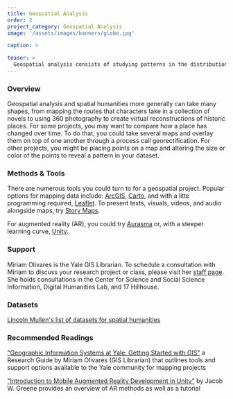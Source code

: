 ```yaml
---
title: Geospatial Analysis
order: 2
project_category: Geospatial Analysis
image: '/assets/images/banners/globe.jpg'

caption: >

teaser: >
  Geospatial analysis consists of studying patterns in the distributions of entities in space. Click to read more about geographic analysis methods.
---
```


### Overview

Geospatial analysis and spatial humanities more generally can take many shapes, from mapping the routes that characters take in a collection of novels to using 360 photography to create virtual reconstructions of historic places. For some projects, you may want to compare how a place has changed over time. To do that, you could take several maps and overlay them on top of one another through a process call georectification. For other projects, you might be placing points on a map and altering the size or color of the points to reveal a pattern in your dataset.

### Methods & Tools

There are numerous tools you could turn to for a geospatial project. Popular options for mapping data include: <a href='https://www.arcgis.com/home/index.html' target='_blank'>ArcGIS</a>, <a href='https://carto.com/' target='_blank'>Carto</a>, and with a litte programming required, <a href='http://leafletjs.com/' target='_blank'>Leaflet</a>. To present texts, visuals, videos, and audio alongside maps, try <a href='https://storymaps.arcgis.com/en/' target='_blank'>Story Maps</a>.

For augmented reality (AR), you could try <a href='https://www.aurasma.com/' target='_blank'>Aurasma</a> or, with a steeper learning curve, <a href='https://unity3d.com/' target='_blank'>Unity</a>. 

### Support
Miriam Olivares is the Yale GIS Librarian. To schedule a consultation with Miriam to discuss your research project or class, please visit her <a href='https://guides.library.yale.edu/prf.php?account_id=78588' target='_blank'>staff page</a>. She holds consultations in the Center for Science and Social Science Information, Digital Humanities Lab, and 17 Hillhouse. 

### Datasets
<a href='http://lincolnmullen.com/projects/spatial-workshop/resources.html' target='_blank'>Lincoln Mullen's list of datasets for spatial humanities</a>

### Recommended Readings

<a href='https://guides.library.yale.edu/GIS' target='_blank'>"Geographic Information Systems at Yale: Getting Started with GIS"</a> a Research Guide by Miriam Olivares (GIS Librarian) that outlines tools and support options available to the Yale community for mapping projects

<a href='https://programminghistorian.org/lessons/intro-to-augmented-reality-with-unity' target='_blank'>"Introduction to Mobile Augmented Reality Development in Unity"</a> by Jacob W. Greene provides an overview of AR methods as well as a tutorial
